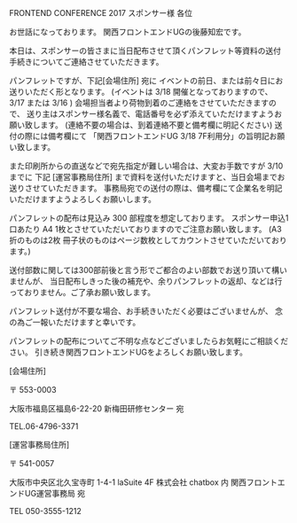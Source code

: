 FRONTEND CONFERENCE 2017
スポンサー様 各位

お世話になっております。
関西フロントエンドUGの後藤知宏です。

本日は、スポンサーの皆さまに当日配布させて頂くパンフレット等資料の送付手続きについてご連絡させていただきます。

パンフレットですが、下記[会場住所] 宛に イベントの前日、または前々日にお送りいただく形となります。
(イベントは 3/18 開催となっておりますので、 3/17 または 3/16 )
会場担当者より荷物到着のご連絡をさせていただきますので、
送り主はスポンサー様名義で、電話番号を必ず添えていただけますようお願い致します。 
(連絡不要の場合は、到着連絡不要と備考欄に明記ください)
送付の際には備考欄にて 「関西フロントエンドUG 3/18 7F利用分」の旨明記お願い致します。

また印刷所からの直送などで宛先指定が難しい場合は、大変お手数ですが 3/10 までに
下記 [運営事務局住所] まで資料を送付いただけますと、当日会場までお送りさせていただきます。
事務局宛での送付の際は、備考欄にて企業名を明記いただけますようよろしくお願いします。

パンフレットの配布は見込み 300 部程度を想定しております。
スポンサー申込1口あたり A4 1枚とさせていただいておりますのでご注意お願い致します。
(A3折のものは2枚 冊子状のものはページ数枚としてカウントさせていただいております。)

送付部数に関しては300部前後と言う形でご都合のよい部数でお送り頂いて構いませんが、
当日配布しきった後の補充や、余りパンフレットの返却、などは行っておりません。ご了承お願い致します。

パンフレット送付が不要な場合、お手続きいただく必要はございませんが、
念の為ご一報いただけますと幸いです。

パンフレットの配布についてご不明な点などございましたらお気軽にご相談ください。
引き続き関西フロントエンドUGをよろしくお願い致します。

[会場住所]

〒 553-0003

大阪市福島区福島6-22-20
新梅田研修センター 宛

TEL.06-4796-3371

[運営事務局住所]

〒 541-0057

大阪市中央区北久宝寺町 1-4-1 laSuite 4F
株式会社 chatbox 内 関西フロントエンドUG運営事務局 宛

TEL 050-3555-1212 
